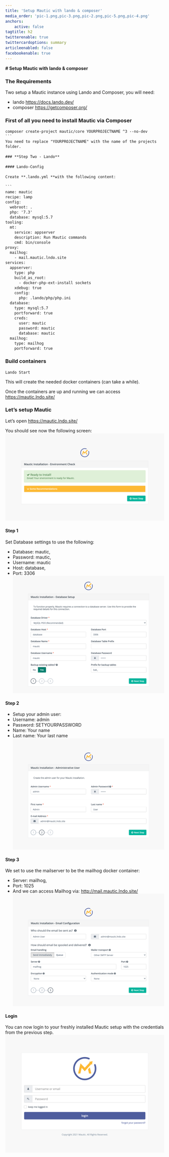 ```yaml
---
title: 'Setup Mautic with lando & composer'
media_order: 'pic-1.png,pic-3.png,pic-2.png,pic-5.png,pic-4.png'
anchors:
    active: false
tagtitle: h2
twitterenable: true
twittercardoptions: summary
articleenabled: false
facebookenable: true
---
```


**# Setup Mautic with lando & composer**

### **The Requirements**

Two setup a Mautic instance using Lando and Composer, you will need:
* lando https://docs.lando.dev/
* composer https://getcomposer.org/

### **First of all you need to install Mautic via Composer**

````
composer create-project mautic/core YOURPROJECTNAME ^3 --no-dev
```
You need to replace "YOURPROJECTNAME" with the name of the projects folder.

### **Step Two - Lando**

#### Lando-Config

Create **.lando.yml **with the following content:

```
name: mautic
recipe: lamp
config:
  webroot: .
  php: '7.3'
  database: mysql:5.7
tooling:
  mt:
    service: appserver
    description: Run Mautic commands
    cmd: bin/console
proxy:
  mailhog:
    - mail.mautic.lndo.site
services:
  appserver:
    type: php
    build_as_root:
      - docker-php-ext-install sockets
    xdebug: true
    config:
      php: .lando/php/php.ini
  database:
    type: mysql:5.7
    portforward: true
    creds:
      user: mautic
      password: mautic
      database: mautic
  mailhog:
    type: mailhog
    portforward: true
````
### **Build containers**
```
Lando Start
```
This will create the needed docker containers (can take a while).

Once the containers are up and running we can access
https://mautic.lndo.site/

### **Let’s setup Mautic**

Let’s open https://mautic.lndo.site/

You should see now the following screen:
![](pic-1.png)

#### **Step 1**
Set Database settings to use the following:

* Database: mautic,
* Password: mautic,
* Username: mautic
* Host: database,
* Port: 3306
![](pic-2.png)

#### **Step 2**
* Setup your admin user:
* Username: admin
* Password: SETYOURPASSWORD
* Name: Your name
* Last name: Your last name
![](pic-3.png)

#### **Step 3**

We set to use the mailserver to be the mailhog docker container:
* Server: mailhog,
* Port: 1025
* And we can access Mailhog via: http://mail.mautic.lndo.site/
![](pic-4.png)

#### **Login**
You can now login to your freshly installed Mautic setup with the credentials from the previous step.
![](pic-5.png)